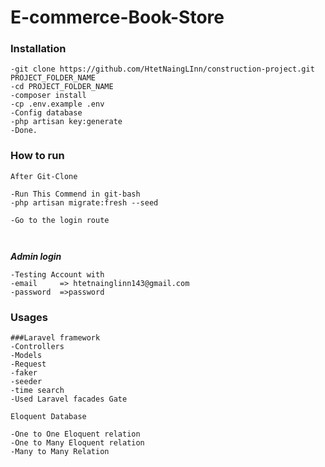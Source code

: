 # E-commerce-Book-Store

### Installation

```
-git clone https://github.com/HtetNaingLInn/construction-project.git PROJECT_FOLDER_NAME
-cd PROJECT_FOLDER_NAME
-composer install
-cp .env.example .env
-Config database
-php artisan key:generate
-Done.

```


### How to run 

``` 
After Git-Clone

-Run This Commend in git-bash
-php artisan migrate:fresh --seed

-Go to the login route



``` 
***Admin login*** 
```
-Testing Account with 
-email     => htetnainglinn143@gmail.com
-password  =>password
```

### Usages

```
###Laravel framework
-Controllers 
-Models
-Request
-faker
-seeder
-time search
-Used Laravel facades Gate

Eloquent Database

-One to One Eloquent relation
-One to Many Eloquent relation
-Many to Many Relation




```
